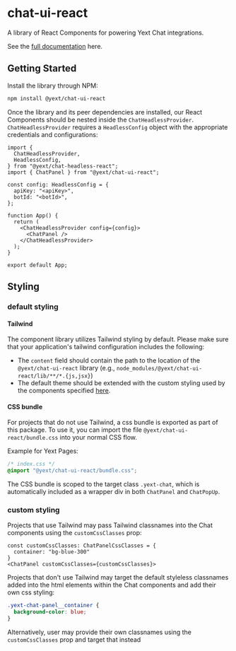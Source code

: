 # chat-ui-react

A library of React Components for powering Yext Chat integrations.

See the [full documentation](./docs/chat-ui-react.md) here.

## Getting Started

Install the library through NPM:

```bash
npm install @yext/chat-ui-react
```

Once the library and its peer dependencies are installed, our React Components should be nested inside the `ChatHeadlessProvider`. `ChatHeadlessProvider` requires a `HeadlessConfig` object with the appropriate credentials and configurations:

```tsx
import {
  ChatHeadlessProvider,
  HeadlessConfig,
} from "@yext/chat-headless-react";
import { ChatPanel } from "@yext/chat-ui-react";

const config: HeadlessConfig = {
  apiKey: "<apiKey>",
  botId: "<botId>",
};

function App() {
  return (
    <ChatHeadlessProvider config={config}>
      <ChatPanel />
    </ChatHeadlessProvider>
  );
}

export default App;
```

## Styling

### default styling

#### Tailwind
The component library utilizes Tailwind styling by default. Please make sure that your application's tailwind configuration includes the following:
- The `content` field should contain the path to the location of the `@yext/chat-ui-react` library (e.g., `node_modules/@yext/chat-ui-react/lib/**/*.{js,jsx}`)
- The default theme should be extended with the custom styling used by the components specified [here](https://github.com/yext/chat-ui-react/blob/main/tailwind.config.js).


#### CSS bundle
For projects that do not use Tailwind, a css bundle is exported as part of this package. To use it, you can import
the file `@yext/chat-ui-react/bundle.css` into your normal CSS flow.

Example for Yext Pages:

```css
/* index.css */
@import "@yext/chat-ui-react/bundle.css";
```

The CSS bundle is scoped to the target class `.yext-chat`, which is automatically included as a wrapper div in both
`ChatPanel` and `ChatPopUp`.

### custom styling

Projects that use Tailwind may pass Tailwind classnames into the Chat components using the `customCssClasses` prop:

```tsx
const customCssClasses: ChatPanelCssClasses = {
  container: "bg-blue-300"
}
<ChatPanel customCssClasses={customCssClasses}>
```

Projects that don't use Tailwind may target the default styleless classnames added into the html elements within the Chat components and add their own css styling:

```css
.yext-chat-panel__container {
  background-color: blue;
}
```

Alternatively, user may provide their own classnames using the `customCssClasses` prop and target that instead
